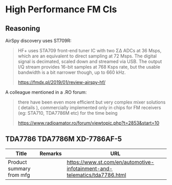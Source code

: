 # High Performance FM CIs

## Reasoning

AirSpy discovery uses ST709R:
> HF+ uses STA709 front-end tuner IC with two Σ∆ ADCs at 36 Msps, which are an equivalent to direct sampling at 72 Msps. The digital signal is decimated, scaled down and streamed via USB. The output I/Q stream provides 16-bit samples at 768 Ksps rate, but the usable bandwidth is a bit narrower though, up to 660 kHz. 
>
> https://fmdx.pl/2019/01/review-airspy-hf/


A colleague mentioned in a .RO forum: 

> there have been even more efficient but very complex mixer solutions ( details ), commercially implemented only in chips for FM receivers (eg: STA710, TDA7786M etc) for the time being
>
> https://www.radioamator.ro/forum/viewtopic.php?t=2853&start=10

## TDA7786 TDA7786M XD-7786AF-5 

| Title | Remarks | URL |
|---|----|---|
| Product summary from mfg | | https://www.st.com/en/automotive-infotainment-and-telematics/tda7786.html |
